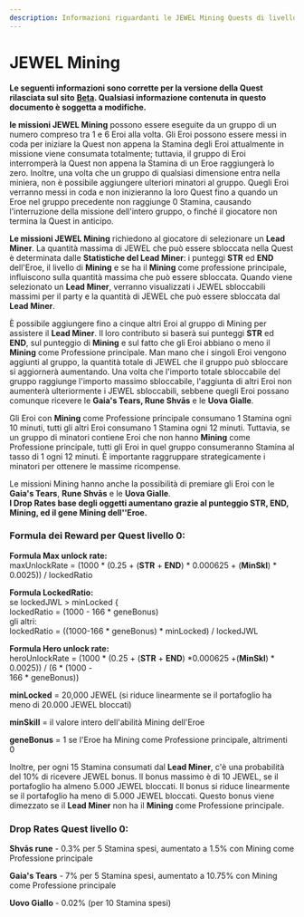 ```yaml
---
description: Informazioni riguardanti le JEWEL Mining Quests di livello 0
---
```


# JEWEL Mining

**Le seguenti informazioni sono corrette per la versione della Quest rilasciata sul sito** [**Beta**](https://beta.defikingdoms.com/#/)**. Qualsiasi informazione contenuta in questo documento è soggetta a modifiche.**

**le missioni JEWEL Mining** possono essere eseguite da un gruppo di un numero compreso tra 1 e 6 Eroi alla volta. Gli Eroi possono essere messi in coda per iniziare la Quest non appena la Stamina degli Eroi attualmente in missione viene consumata totalmente; tuttavia, il gruppo di Eroi interromperà la Quest non appena la Stamina di un Eroe raggiungerà lo zero. Inoltre, una volta che un gruppo di qualsiasi dimensione entra nella miniera, non è possibile aggiungere ulteriori minatori al gruppo. Quegli Eroi verranno messi in coda e non inizieranno la loro Quest fino a quando un Eroe nel gruppo precedente non raggiunge 0 Stamina, causando l'interruzione della missione dell'intero gruppo, o finché il giocatore non termina la Quest in anticipo.

**Le missioni JEWEL Mining** richiedono al giocatore di selezionare un **Lead Miner**. La quantità massima di JEWEL che può essere sbloccata nella Quest è determinata dalle **Statistiche del Lead Miner**: i punteggi **STR** ed **END** dell'Eroe, il livello di **Mining** e se ha il **Mining** come professione principale, influiscono sulla quantità massima che può essere sbloccata. Quando viene selezionato un **Lead Miner**, verranno visualizzati i ​​JEWEL sbloccabili massimi per il party e la quantità di JEWEL che può essere sbloccata dal **Lead Miner**.

È possibile aggiungere fino a cinque altri Eroi al gruppo di Mining per assistere il **Lead Miner**. Il loro contributo si baserà sui punteggi **STR** ed **END**, sul punteggio di **Mining** e sul fatto che gli Eroi abbiano o meno il **Mining** come Professione principale. Man mano che i singoli Eroi vengono aggiunti al gruppo, la quantità totale di JEWEL che il gruppo può sbloccare si aggiornerà aumentando. Una volta che l'importo totale sbloccabile del gruppo raggiunge l'importo massimo sbloccabile, l'aggiunta di altri Eroi non aumenterà ulteriormente i JEWEL sbloccabili, sebbene quegli Eroi possano comunque ricevere le **Gaia's Tears, Rune Shvās** e le **Uova Gialle**.

Gli Eroi con **Mining** come Professione principale consumano 1 Stamina ogni 10 minuti, tutti gli altri Eroi consumano 1 Stamina ogni 12 minuti. Tuttavia, se un gruppo di minatori contiene Eroi che non hanno **Mining** come Professione principale, tutti gli Eroi in quel gruppo consumeranno Stamina al tasso di 1 ogni 12 minuti. È importante raggruppare strategicamente i minatori per ottenere le massime ricompense.

Le missioni Mining hanno anche la possibilità di premiare gli Eroi con le **Gaia's Tears**, **Rune Shvās** e le **Uova Gialle**.\
**I Drop Rates base degli oggetti aumentano grazie al punteggio STR, END,  Mining, ed il gene Mining dell''Eroe.**

### **Formula dei Reward per Quest livello 0:**

**Formula Max unlock rate:**\
maxUnlockRate = (1000 \* (0.25 + (**STR** + **END**) \* 0.000625 + (**MinSkl**) \* 0.0025)) / lockedRatio

**Formula LockedRatio:**\
se lockedJWL > minLocked {\
lockedRatio = (1000 - 166 \* geneBonus)\
gli altri:\
lockedRatio = ((1000-166 \* geneBonus) \* minLocked) / lockedJWL

**Formula Hero unlock rate:**\
heroUnlockRate = (1000 \* (0.25 + (**STR** + **END**) \*0.000625 +(**MinSkl**) \* 0.0025)) / (6 \* (1000 -\
166 \* geneBonus))

**minLocked** = 20,000 JEWEL (si riduce linearmente se il portafoglio ha meno di 20.000 JEWEL bloccati)

**minSkill** = il valore intero dell'abilità Mining dell'Eroe

**geneBonus** = 1 se l'Eroe ha Mining come Professione principale, altrimenti 0

Inoltre, per ogni 15 Stamina consumati dal **Lead Miner**, c'è una probabilità del 10% di ricevere JEWEL bonus. Il bonus massimo è di 10 JEWEL, se il portafoglio ha almeno 5.000 JEWEL bloccati. Il bonus si riduce linearmente se il portafoglio ha meno di 5.000 JEWEL bloccati. Questo bonus viene dimezzato se il **Lead Miner** non ha il **Mining** come Professione principale.

### **Drop Rates Quest livello 0:**

**Shvās rune** - 0.3% per 5 Stamina spesi, aumentato a 1.5% con Mining come Professione principale

**Gaia's Tears** - 7% per 5 Stamina spesi, aumentato a 10.75% con Mining come Professione principale

**Uovo Giallo** - 0.02% (per 10 Stamina spesi)

